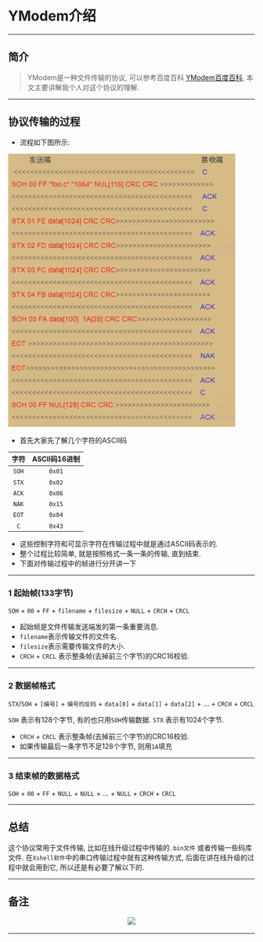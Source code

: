 # YModem介绍

---

## 简介

> YModem是一种文件传输的协议, 可以参考百度百科 [YModem百度百科](https://baike.baidu.com/item/Ymodem), 本文主要讲解我个人对这个协议的理解.

---

## 协议传输的过程

* 流程如下图所示:

![图片](1.jpg)

* 首先大家先了解几个字符的ASCII码

|字符|ASCII码16进制|
|:-:|:-:|
|`SOH`|`0x01`|
|`STX`|`0x02`|
|`ACK`|`0x06`|
|`NAK`|`0x15`|
|`EOT`|`0x04`|
|`C`|`0x43`|

* 这些控制字符和可显示字符在传输过程中就是通过ASCII码表示的.
* 整个过程比较简单, 就是按照格式一条一条的传输, 直到结束.
* 下面对传输过程中的帧进行分开讲一下

---

### 1 起始帧(133字节)

`SOH` + `00` + `FF` + `filename` + `filesize` + `NULL` + `CRCH` + `CRCL`

* 起始帧是文件传输发送端发的第一条重要消息.
* `filename`表示传输文件的文件名.
* `filesize`表示需要传输文件的大小.
* `CRCH` + `CRCL` 表示整条帧(去掉前三个字节)的CRC16校验.

---

### 2 数据帧格式

`STX`/`SOH` + `[编号]` + `编号的反码` + `data[0]` + `data[1]` + `data[2]` + ... + `CRCH` + `CRCL`

`SOH` 表示有128个字节, 有的也只用`SOH`传输数据.
`STX` 表示有1024个字节.
* `CRCH` + `CRCL` 表示整条帧(去掉前三个字节)的CRC16校验.
* 如果传输最后一条字节不足128个字节, 则用`1A`填充

---

### 3 结束帧的数据格式

`SOH` + `00` + `FF` + `NULL` + `NULL` + ... + `NULL` + `CRCH` + `CRCL`

---

## 总结

这个协议常用于文件传输, 比如在线升级过程中传输的`.bin文件` 或者传输一些码库文件. 在`Xshell软件`中的串口传输过程中就有这种传输方式, 后面在讲在线升级的过程中就会用到它, 所以还是有必要了解以下的.

---

## 备注

<div align=center><a href="https://gitee.com/iotxiaohu/blog">
    <img width="800" src="https://gitee.com/iotxiaohu/image/raw/master/gitee_vx/gitee_vx.png"/>
</a></div>

---
